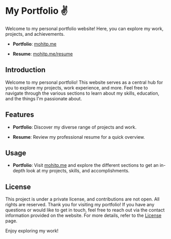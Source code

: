 # My Portfolio ✌️

Welcome to my personal portfolio website! Here, you can explore my work, projects, and achievements.

- **Portfolio**: [mohitp.me](https://adithyask.com)
<!-- - **CV**: [mohitp.me](https://mohitp.com) -->
- **Resume**: [mohitp.me/resume](https://mohitp.me/resume)

## Introduction

Welcome to my personal portfolio! This website serves as a central hub for you to explore my projects, work experience, and more. Feel free to navigate through the various sections to learn about my skills, education, and the things I'm passionate about.

## Features

- **Portfolio**: Discover my diverse range of projects and work.
<!-- - **CV**: Access my detailed curriculum vitae. -->
- **Resume**: Review my professional resume for a quick overview.

## Usage

- **Portfolio**: Visit [mohitp.me](https://mohit.me) and explore the different sections to get an in-depth look at my projects, skills, and accomplishments.

## License

This project is under a private license, and contributions are not open. All rights are reserved. Thank you for visiting my portfolio! If you have any questions or would like to get in touch, feel free to reach out via the contact information provided on the website. For more details, refer to the [License](./LICENSE.md) page.

Enjoy exploring my work!